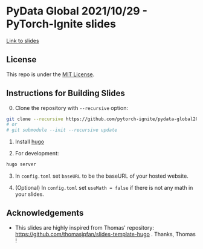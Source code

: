 # PyData Global 2021/10/29 - PyTorch-Ignite slides

[Link to slides]()

## License

This repo is under the [MIT License](LICENSE).


## Instructions for Building Slides

0. Clone the repository with `--recursive` option:
```bash
git clone --recursive https://github.com/pytorch-ignite/pydata-global2021-slides.git 
# or
# git submodule --init --recursive update
```

1. Install [hugo](https://gohugo.io/getting-started/installing/)

2. For development:

```bash
hugo server
```

3. In `config.toml` set `baseURL` to be the baseURL of your hosted website.

4. (Optional) In `config.toml` set `useMath = false` if there is not any math in your
slides.

## Acknowledgements

- This slides are highly inspired from Thomas' repository: https://github.com/thomasjpfan/slides-template-hugo . Thanks, Thomas !
